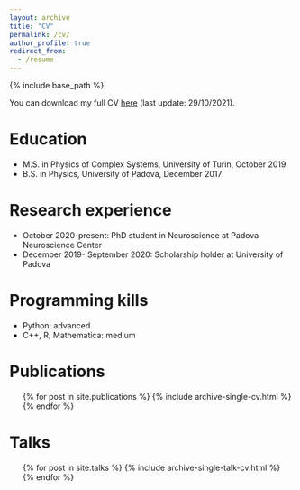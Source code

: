 ```yaml
---
layout: archive
title: "CV"
permalink: /cv/
author_profile: true
redirect_from:
  - /resume
---
```


{% include base_path %}

You can download my full CV [here](https://raw.githubusercontent.com/benedetta-mariani/benedetta-mariani.github.io/master/files/CV_Mariani_Benedetta.pdf) (last update: 29/10/2021).

Education
======
* M.S. in Physics of Complex Systems, University of Turin, October 2019
* B.S. in Physics, University of Padova, December 2017

Research experience
======
* October 2020-present: PhD student in Neuroscience at Padova Neuroscience Center
* December 2019- September 2020: Scholarship holder at University of Padova

Programming kills
======
* Python: advanced
* C++, R, Mathematica: medium

Publications
======
  <ul>{% for post in site.publications %}
    {% include archive-single-cv.html %}
  {% endfor %}</ul>
  
Talks
======
  <ul>{% for post in site.talks %}
    {% include archive-single-talk-cv.html %}
  {% endfor %}</ul>
